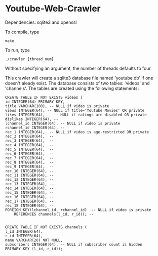 # Youtube-Web-Crawler

Dependencies: sqlite3 and openssl

To compile, type

	make

To run, type
	
	./crawler [thread_num]

Without specifying an argument, the number of threads defaults to four.

This crawler will create a sqlite3 database file named 'youtube.db' if one doesn't aleady exist. The database consists of two tables: 'videos' and 'channels'. The tables are created using the following statements:


	CREATE TABLE IF NOT EXISTS videos (
	id INTEGER(64) PRIMARY KEY,
	title VARCHAR(100), -- NULL if video is private
	views INTEGER(64), -- NULL if title='Youtube Movies' OR private
	likes INTEGER(64),    -- NULL if ratings are disabled OR private
	dislikes INTEGER(64), -- 
	lchannel_id INTEGER(64), -- NULL if video is private
	rchannel_id INTEGER(64), --
	rec_1 INTEGER(64),  -- NULL if video is age-restricted OR private
	rec_2 INTEGER(64),  --
	rec_3 INTEGER(64),  --
	rec_4 INTEGER(64),  --
	rec_5 INTEGER(64),  --
	rec_6 INTEGER(64),  --
	rec_7 INTEGER(64),  --
	rec_8 INTEGER(64),  --
	rec_9 INTEGER(64),  --
	rec_10 INTEGER(64), --
	rec_11 INTEGER(64), --
	rec_12 INTEGER(64), --
	rec_13 INTEGER(64), --
	rec_14 INTEGER(64), --
	rec_15 INTEGER(64), --
	rec_16 INTEGER(64), --
	rec_17 INTEGER(64), --
	rec_18 INTEGER(64), --
	FOREIGN KEY(lchannel_id, rchannel_id)  -- NULL if video is private
		REFERENCES channels(l_id, r_id)); --


	CREATE TABLE IF NOT EXISTS channels (
	l_id INTEGER(64),
	r_id INTEGER(64),
	name VARCHAR(20) NOT NULL,
	subscribers INTEGER(64), -- NULL if subscriber count is hidden
	PRIMARY KEY (l_id, r_id));
